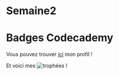 # Semaine2
# Badges Codecademy

Vous pouvez trouver [ici](https://www.codecademy.com/fr/bobscrat) mon profil !

Et voici mes ![trophées](https://www.codecademy.com/fr/users/bobscrat/achievements) !
